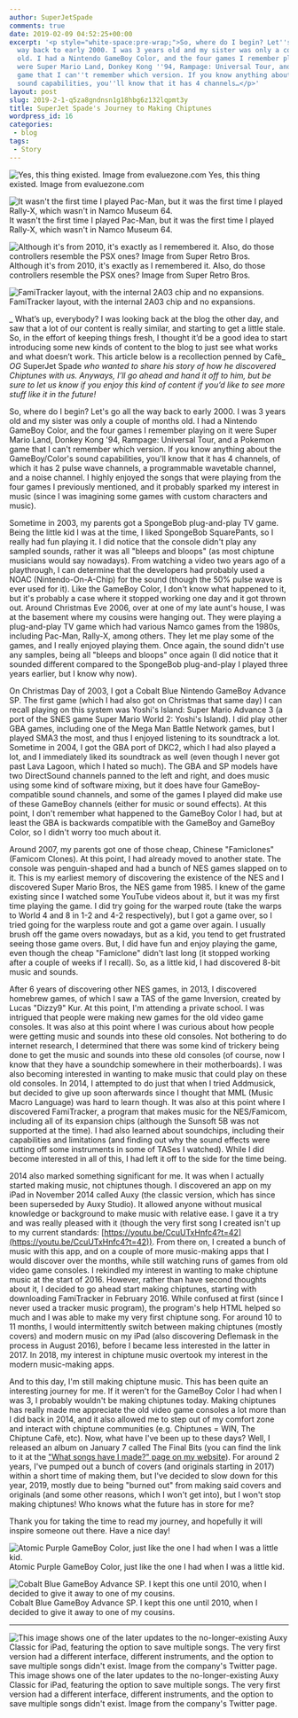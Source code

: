 ```yaml
---
author: SuperJetSpade
comments: true
date: 2019-02-09 04:52:25+00:00
excerpt: '<p style="white-space:pre-wrap;">So, where do I begin? Let''s go all the
  way back to early 2000. I was 3 years old and my sister was only a couple of months
  old. I had a Nintendo GameBoy Color, and the four games I remember playing on it
  were Super Mario Land, Donkey Kong ''94, Rampage: Universal Tour, and a Pokemon
  game that I can''t remember which version. If you know anything about the GameBoy/Color''s
  sound capabilities, you''ll know that it has 4 channels…</p>'
layout: post
slug: 2019-2-1-q5za8gndnsn1g18hbg6z132lqpmt3y
title: SuperJet Spade's Journey to Making Chiptunes
wordpress_id: 16
categories:
 - blog
tags:
 - Story
---
```



  
![ Yes, this thing existed. Image from evaluezone.com ](https://images.squarespace-cdn.com/content/v1/5bfb3cac1aef1da317d0f89a/1549682635416-WK4CC3WBZ0OIYSRNVHMV/ke17ZwdGBToddI8pDm48kBWTbBqRTg83PX1kj56HuiRZw-zPPgdn4jUwVcJE1ZvWQUxwkmyExglNqGp0IvTJZUJFbgE-7XRK3dMEBRBhUpyOkcyiXaUGmyKHZnPqjC_4CVoNHWhwYZ2ZcaR-F7L5kNGpv9HbZ9Vh7RKEQSO5vuA/spongebobpnpt.png?format=original)  Yes, this thing existed. Image from evaluezone.com




![ It wasn't the first time I played Pac-Man, but it was the first time I played Rally-X, which wasn't in Namco Museum 64. ](https://images.squarespace-cdn.com/content/v1/5bfb3cac1aef1da317d0f89a/1549682841051-TWMPHVS4XTHDVHTUO6UY/ke17ZwdGBToddI8pDm48kLaVaERNIByyKI68URkoMqRZw-zPPgdn4jUwVcJE1ZvWQUxwkmyExglNqGp0IvTJZUJFbgE-7XRK3dMEBRBhUpw_in4dZUHGNQDcxojbLVwPldgrfpFXIiAYpfNeRcQzXBhe5JD7J10GlwUsIOLX0gw/namcopnpt.png?format=original)  It wasn't the first time I played Pac-Man, but it was the first time I played Rally-X, which wasn't in Namco Museum 64.




![ Although it's from 2010, it's exactly as I remembered it. Also, do those controllers resemble the PSX ones?  Image from Super Retro Bros. ](https://images.squarespace-cdn.com/content/v1/5bfb3cac1aef1da317d0f89a/1549684788717-Y9DNR5UG4EQ8P8W8505M/ke17ZwdGBToddI8pDm48kAIQQmo3C1esdIXP3l8PAGtZw-zPPgdn4jUwVcJE1ZvWQUxwkmyExglNqGp0IvTJZUJFbgE-7XRK3dMEBRBhUpyDZ7lu2yMzjKt3vCYk-4TtpZ6Zt2PSV-rD2rgC7UxkJZ60MEOJxMEiA5VVuq0V9ro/famiclone.png?format=original)  Although it's from 2010, it's exactly as I remembered it. Also, do those controllers resemble the PSX ones?  Image from Super Retro Bros.




![ FamiTracker layout, with the internal 2A03 chip and no expansions.](https://images.squarespace-cdn.com/content/v1/5bfb3cac1aef1da317d0f89a/1549684261659-XSNB0YAN84CLDK6HX70C/ke17ZwdGBToddI8pDm48kIQlpImwExM8OXB3QcAnm-RZw-zPPgdn4jUwVcJE1ZvWQUxwkmyExglNqGp0IvTJZUJFbgE-7XRK3dMEBRBhUpwLV0Fwg0hP8F4GjcaJolaKqjQU5xyOXcTuqfMoKIz55fi2NLNEttcmGRzoEjnDlS4/famitracker2.png?format=original)  FamiTracker layout, with the internal 2A03 chip and no expansions.











 


_        What’s up, everybody? I was looking back at the blog the other day, and saw that a lot of our content is really similar, and starting to get a little stale. So, in the effort of keeping things fresh, I thought it’d be a good idea to start introducing some new kinds of content to the blog to just see what works and what doesn’t work. This article below is a recollection penned by Cafè_ _OG_ SuperJet Spade _who wanted to share his story of how he discovered Chiptunes with us. Anyways, I’ll go ahead and hand it off to him, but be sure to let us know if you enjoy this kind of content if you’d like to see more stuff like it in the future!_

So, where do I begin? Let's go all the way back to early 2000. I was 3 years old and my sister was only a couple of months old. I had a Nintendo GameBoy Color, and the four games I remember playing on it were Super Mario Land, Donkey Kong '94, Rampage: Universal Tour, and a Pokemon game that I can't remember which version. If you know anything about the GameBoy/Color's sound capabilities, you'll know that it has 4 channels, of which it has 2 pulse wave channels, a programmable wavetable channel, and a noise channel. I highly enjoyed the songs that were playing from the four games I previously mentioned, and it probably sparked my interest in music (since I was imagining some games with custom characters and music). 

Sometime in 2003, my parents got a SpongeBob plug-and-play TV game. Being the little kid I was at the time, I liked SpongeBob SquarePants, so I really had fun playing it. I did notice that the console didn't play any sampled sounds, rather it was all "bleeps and bloops" (as most chiptune musicians would say nowadays). From watching a video two years ago of a playthrough, I can determine that the developers had probably used a NOAC (Nintendo-On-A-Chip) for the sound (though the 50% pulse wave is ever used for it). Like the GameBoy Color, I don't know what happened to it, but it's probably a case where it stopped working one day and it got thrown out. Around Christmas Eve 2006, over at one of my late aunt's house, I was at the basement where my cousins were hanging out. They were playing a plug-and-play TV game which had various Namco games from the 1980s, including Pac-Man, Rally-X, among others. They let me play some of the games, and I really enjoyed playing them. Once again, the sound didn't use any samples, being all "bleeps and bloops" once again (I did notice that it sounded different compared to the SpongeBob plug-and-play I played three years earlier, but I know why now). 

On Christmas Day of 2003, I got a Cobalt Blue Nintendo GameBoy Advance SP. The first game (which I had also got on Christmas that same day) I can recall playing on this system was Yoshi's Island: Super Mario Advance 3 (a port of the SNES game Super Mario World 2: Yoshi's Island). I did play other GBA games, including one of the Mega Man Battle Network games, but I played SMA3 the most, and thus I enjoyed listening to its soundtrack a lot. Sometime in 2004, I got the GBA port of DKC2, which I had also played a lot, and I immediately liked its soundtrack as well (even though I never got past Lava Lagoon, which I hated so much). The GBA and SP models have two DirectSound channels panned to the left and right, and does music using some kind of software mixing, but it does have four GameBoy-compatible sound channels, and some of the games I played did make use of these GameBoy channels (either for music or sound effects). At this point, I don't remember what happened to the GameBoy Color I had, but at least the GBA is backwards compatible with the GameBoy and GameBoy Color, so I didn't worry too much about it. 

Around 2007, my parents got one of those cheap, Chinese "Famiclones" (Famicom Clones). At this point, I had already moved to another state. The console was penguin-shaped and had a bunch of NES games slapped on to it. This is my earliest memory of discovering the existence of the NES and I discovered Super Mario Bros, the NES game from 1985. I knew of the game existing since I watched some YouTube videos about it, but it was my first time playing the game. I did try going for the warped route (take the warps to World 4 and 8 in 1-2 and 4-2 respectively), but I got a game over, so I tried going for the warpless route and got a game over again. I usually brush off the game overs nowadays, but as a kid, you tend to get frustrated seeing those game overs. But, I did have fun and enjoy playing the game, even though the cheap "Famiclone" didn't last long (it stopped working after a couple of weeks if I recall). So, as a little kid, I had discovered 8-bit music and sounds. 

After 6 years of discovering other NES games, in 2013, I discovered homebrew games, of which I saw a TAS of the game Inversion, created by Lucas "Dizzy9" Kur. At this point, I'm attending a private school. I was intrigued that people were making new games for the old video game consoles. It was also at this point where I was curious about how people were getting music and sounds into these old consoles. Not bothering to do internet research,  I determined that there was some kind of trickery being done to get the music and sounds into these old consoles (of course, now I know that they have a soundchip somewhere in their motherboards). I was also becoming interested in wanting to make music that could play on these old consoles. In 2014, I attempted to do just that when I tried Addmusick, but decided to give up soon afterwards since I thought that MML (Music Macro Language) was hard to learn though. It was also at this point where I discovered FamiTracker, a program that makes music for the NES/Famicom, including all of its expansion chips (although the Sunsoft 5B was not supported at the time). I had also learned about soundchips, including their capabilities and limitations (and finding out why the sound effects were cutting off some instruments in some of TASes I watched). While I did become interested in all of this, I had left it off to the side for the time being. 

2014 also marked something significant for me. It was when I actually started making music, not chiptunes though. I discovered an app on my iPad in November 2014 called Auxy (the classic version, which has since been superseded by Auxy Studio). It allowed anyone without musical knowledge or background to make music with relative ease. I gave it a try and was really pleased with it (though the very first song I created isn't up to my current standards: [https://youtu.be/CcuUTxHnfc4?t=42](https://youtu.be/CcuUTxHnfc4?t=42)). From there on, I created a bunch of music with this app, and on a couple of more music-making apps that I would discover over the months, while still watching runs of games from old video game consoles. I rekindled my interest in wanting to make chiptune music at the start of 2016. However, rather than have second thoughts about it, I decided to go ahead start making chiptunes, starting with downloading FamiTracker in February 2016. While confused at first (since I never used a tracker music program), the program's help HTML helped so much and I was able to make my very first chiptune song. For around 10 to 11 months, I would intermittently switch between making chiptunes (mostly covers) and modern music on my iPad (also discovering Deflemask in the process in August 2016), before I became less interested in the latter in 2017. In 2018, my interest in chiptune music overtook my interest in the modern music-making apps.

And to this day, I'm still making chiptune music. This has been quite an interesting journey for me. If it weren't for the GameBoy Color I had when I was 3, I probably wouldn't be making chiptunes today. Making chiptunes has really made me appreciate the old video game consoles a lot more than I did back in 2014, and it also allowed me to step out of my comfort zone and interact with chiptune communities (e.g. Chiptunes = WIN, The Chiptune Cafè, etc). Now, what have I've been up to these days? Well, I released an album on January 7 called The Final Bits (you can find the link to it at the ["What songs have I made?" page on my website](https://sites.google.com/view/wavetableguysmusiccorner/what-songs-have-i-made?authuser=0)). For around 2 years, I've pumped out a bunch of covers (and originals starting in 2017) within a short time of making them, but I've decided to slow down for this year, 2019, mostly due to being "burned out" from making said covers and originals (and some other reasons, which I won't get into), but I won't stop making chiptunes! Who knows what the future has in store for me? 

Thank you for taking the time to read my journey, and hopefully it will inspire someone out there. Have a nice day! 



![ Atomic Purple GameBoy Color, just like the one I had when I was a little kid. ](https://images.squarespace-cdn.com/content/v1/5bfb3cac1aef1da317d0f89a/1549681295483-Z32Y57J9BH7N9XD9A6X1/ke17ZwdGBToddI8pDm48kFjw9x6OHFQzLIudh5uCJnhZw-zPPgdn4jUwVcJE1ZvWQUxwkmyExglNqGp0IvTJZUJFbgE-7XRK3dMEBRBhUpwGpm_ddVT2OfFpkc6Iu-Zf8QiNsYheD3e1rWb6RKLAtZIHtQ0ebe2djzCZ2qVJeJ0/gameboyatomict.png?format=original)  Atomic Purple GameBoy Color, just like the one I had when I was a little kid. 




![ Cobalt Blue GameBoy Advance SP. I kept this one until 2010, when I decided to give it away to one of my cousins. ](https://images.squarespace-cdn.com/content/v1/5bfb3cac1aef1da317d0f89a/1549683375782-GTVAF0DC5M14GDFG67HG/ke17ZwdGBToddI8pDm48kOVPGu5EoBpv2tMZBFWQGjZZw-zPPgdn4jUwVcJE1ZvWQUxwkmyExglNqGp0IvTJZUJFbgE-7XRK3dMEBRBhUpxFfNqb8Xs_-jIy5KHGFoTYNE-S2MK1UIdVOi8Sq6J_3wi_dY_xfw5oUvIg51p6LmU/gbadvancet.png?format=original)  Cobalt Blue GameBoy Advance SP. I kept this one until 2010, when I decided to give it away to one of my cousins.









* * *



![ This image shows one of the later updates to the no-longer-existing Auxy Classic for iPad, featuring the option to save multiple songs. The very first version had a different interface, different instruments, and the option to save multiple songs didn't exist.  Image from the company's Twitter page. ](https://images.squarespace-cdn.com/content/v1/5bfb3cac1aef1da317d0f89a/1549685193542-LC5V55YB32WHNZVQDXG5/ke17ZwdGBToddI8pDm48kDoh5eS2qO1sSy69_6GH5FhZw-zPPgdn4jUwVcJE1ZvWQUxwkmyExglNqGp0IvTJZUJFbgE-7XRK3dMEBRBhUpzheUgO1k3M5GLK5TNxz7hJhJLlHXjhss4fsKIKkuKJKWfrNQTROHsGcqTG1TUMWUk/musicmaker.png?format=original)  This image shows one of the later updates to the no-longer-existing Auxy Classic for iPad, featuring the option to save multiple songs. The very first version had a different interface, different instruments, and the option to save multiple songs didn't exist.  Image from the company's Twitter page.
